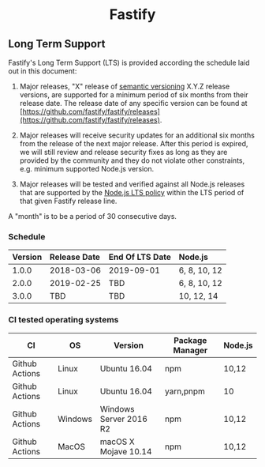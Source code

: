 <h1 align="center">Fastify</h1>

<a name="lts"></a>

## Long Term Support

Fastify's Long Term Support (LTS) is provided according the schedule laid
out in this document:

1. Major releases, "X" release of [semantic versioning][semver] X.Y.Z release
   versions, are supported for a minimum period of six months from their release
   date. The release date of any specific version can be found at
   [https://github.com/fastify/fastify/releases](https://github.com/fastify/fastify/releases).

1. Major releases will receive security updates for an additional six months
   from the release of the next major release. After this period is expired,
   we will still review and release security fixes as long as they are
   provided by the community and they do not violate other constraints,
   e.g. minimum supported Node.js version.

1. Major releases will be tested and verified against all Node.js
   releases that are supported by the
   [Node.js LTS policy](https://github.com/nodejs/Release) within the
   LTS period of that given Fastify release line.

A "month" is to be a period of 30 consecutive days.

[semver]: https://semver.org/

<a name="lts-schedule"></a>

### Schedule

| Version | Release Date | End Of LTS Date | Node.js             |
| :------ | :----------- | :-------------- | :------------------ |
| 1.0.0   | 2018-03-06   | 2019-09-01      | 6, 8, 10, 12 |
| 2.0.0   | 2019-02-25   | TBD             | 6, 8, 10, 12    |
| 3.0.0   | TBD          | TBD             | 10, 12, 14         |

<a name="supported-os"></a>

### CI tested operating systems

| CI             | OS      | Version                | Package Manager           | Node.js   |
|----------------|---------|------------------------|---------------------------|-----------|
| Github Actions | Linux   | Ubuntu 16.04           | npm                       | 10,12 |
| Github Actions | Linux   | Ubuntu 16.04           | yarn,pnpm                 | 10      |
| Github Actions | Windows | Windows Server 2016 R2 | npm                       | 10,12 |
| Github Actions | MacOS   | macOS X Mojave 10.14   | npm                       | 10,12 |

